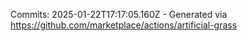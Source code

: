 Commits: 2025-01-22T17:17:05.160Z - Generated via https://github.com/marketplace/actions/artificial-grass
<br>
